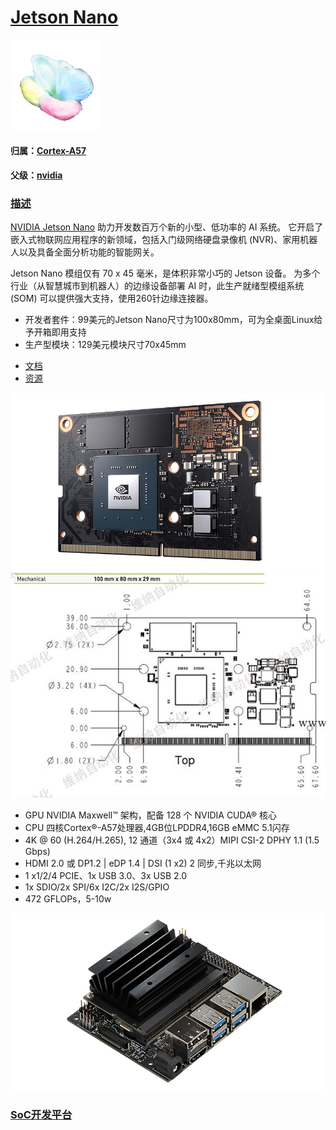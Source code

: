 ﻿# [Jetson Nano](https://github.com/sochub/Jetson) 
[![sites](SoC/qitas.png)](http://www.qitas.cn)
#### 归属：[Cortex-A57](https://github.com/sochub/CA57)
#### 父级：[nvidia](https://github.com/sochub/nvidia)
### [描述](https://github.com/sochub/Jetson/wiki) 

[NVIDIA Jetson Nano](https://www.nvidia.cn/autonomous-machines/embedded-systems/jetson-nano/) 助力开发数百万个新的小型、低功率的 AI 系统。 它开启了嵌入式物联网应用程序的新领域，包括入门级网络硬盘录像机 (NVR)、家用机器人以及具备全面分析功能的智能网关。

Jetson Nano 模组仅有 70 x 45 毫米，是体积非常小巧的 Jetson 设备。 为多个行业（从智慧城市到机器人）的边缘设备部署 AI 时，此生产就绪型模组系统 (SOM) 可以提供强大支持，使用260针边缘连接器。

* 开发者套件：99美元的Jetson Nano尺寸为100x80mm，可为全桌面Linux给予开箱即用支持
* 生产型模块：129美元模块尺寸70x45mm

- [文档](docs/)
- [资源](src/)

[![sites](SoC/jetson-nano.jpg)](https://developer.nvidia.com/embedded/downloads#?search=Jetson%20Nano)
[![sites](SoC/pcb.gif)](https://developer.nvidia.com/embedded/downloads#?search=Jetson%20Nano)

* GPU	NVIDIA Maxwell™ 架构，配备 128 个 NVIDIA CUDA® 核心
* CPU	四核Cortex®-A57处理器,4GB位LPDDR4,16GB eMMC 5.1闪存
* 4K @ 60 (H.264/H.265), 12 通道（3x4 或 4x2）MIPI CSI-2 DPHY 1.1 (1.5 Gbps)
* HDMI 2.0 或 DP1.2 | eDP 1.4 | DSI (1 x2) 2 同步,千兆以太网
* 1 x1/2/4 PCIE、1x USB 3.0、3x USB 2.0
* 1x SDIO/2x SPI/6x I2C/2x I2S/GPIO
* 472 GFLOPs，5-10w

[![sites](SoC/nano.png)](https://www.nvidia.cn/autonomous-machines/embedded-systems/jetson-nano/)

###  [SoC开发平台](http://www.qitas.cn)   

